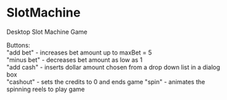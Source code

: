 # SlotMachine
Desktop Slot Machine Game

Buttons: <br>
"add bet" - increases bet amount up to maxBet = 5 <br>
"minus bet" - decreases bet amount as low as 1 <br>
"add cash" - inserts dollar amount chosen from a drop down list in a dialog box <br>
"cashout" - sets the credits to 0 and ends game
"spin" - animates the spinning reels to play game
